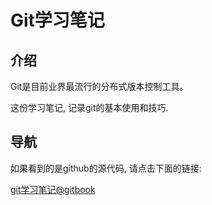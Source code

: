Git学习笔记
===========

## 介绍

Git是目前业界最流行的分布式版本控制工具。

这份学习笔记, 记录git的基本使用和技巧.

## 导航

如果看到的是github的源代码, 请点击下面的链接:

[git学习笔记@gitbook](https://skyao.gitbooks.io/leaning-git/)